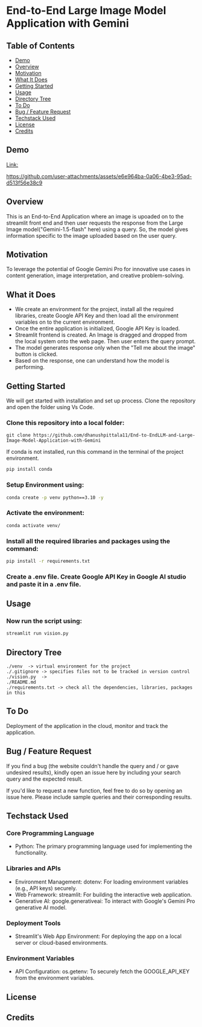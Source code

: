 # End-to-End  Large Image Model Application with Gemini

## Table of Contents
  * [Demo](#demo)
  * [Overview](#overview)
  * [Motivation](#motivation)
  * [What It Does](#what-it-does)
  * [Getting Started](#Getting-started)
  * [Usage](#usage)
  * [Directory Tree](#directory-tree)
  * [To Do](#to-do)
  * [Bug / Feature Request](#bug---feature-request)
  * [Techstack Used](#techstack-used)
  * [License](#license)
  * [Credits](#credits)

## Demo
[Link:](Project_Demo_Showcase.mp4)

https://github.com/user-attachments/assets/e6e964ba-0a06-4be3-95ad-d513f56e38c9

## Overview

This is an End-to-End Application where an image is upoaded on to the streamlit front end and then user requests the response from the Large Image model("Gemini-1.5-flash" here) using a query. So, the model gives information specific to the image uploaded based on the user query.

## Motivation

To leverage the potential of Google Gemini Pro for innovative use cases in content generation, image interpretation, and creative problem-solving.

## What it Does
  * We create an environment for the project, install all the required libraries, create Google API Key and then load all the environment 
    variables on to the current environment.
  * Once the entire application is initialized, Google API Key is loaded.
  * Streamlit frontend is created. An Image is dragged and dropped from the local system onto the web page. Then user enters the query prompt.
  * The model generates response only when the "Tell me about the image" button is clicked.
  * Based on the response, one can understand how the model is performing.
    
## Getting Started
  We will get started with installation and set up process. Clone the repository and open the folder using Vs Code.
  ### Clone this repository into a local folder:
  ```
  git clone https://github.com/dhanushpittala11/End-to-EndLLM-and-Large-Image-Model-Application-with-Gemini
  ```
  If conda is not installed, run this command in the terminal of the project environment.
  ```bash
  pip install conda
  ```
  ### Setup Environment using:
  ```bash
  conda create -p venv python==3.10 -y
  ```
  ### Activate the environment:
  ```bash
  conda activate venv/
  ```
  ### Install all the required libraries and packages using the command:
  ```bash
  pip install -r requirements.txt
  ```
  ### Create a .env file. Create Google API Key in Google AI studio and paste it in a .env file. 
## Usage
  ### Now run the script using:
  ```bash
  streamlit run vision.py
  ```
## Directory Tree
   ```
  ./venv  -> virtual environment for the project 
  ./.gitignore -> specifies files not to be tracked in version control
  ./vision.py  -> 
  ./README.md   
  ./requirements.txt -> check all the dependencies, libraries, packages in this
  ```
## To Do
   Deployment of the application in the cloud, monitor and track the application.
## Bug / Feature Request
   If you find a bug (the website couldn't handle the query and / or gave undesired results), kindly open an issue here by including your 
   search query and the expected result.
   
   If you'd like to request a new function, feel free to do so by opening an issue here. Please include sample queries and their corresponding 
   results.
## Techstack Used
   ### Core Programming Language
   * Python: The primary programming language used for implementing the functionality.
   ### Libraries and APIs
   * Environment Management:
     dotenv: For loading environment variables (e.g., API keys) securely.
   * Web Framework:
     streamlit: For building the interactive web application.
   * Generative AI:
     google.generativeai: To interact with Google's Gemini Pro generative AI model.

   ### Deployment Tools
   * Streamlit's Web App Environment: For deploying the app on a local server or cloud-based environments.
   ### Environment Variables
   * API Configuration:
     os.getenv: To securely fetch the GOOGLE_API_KEY from the environment variables.
## License

## Credits
